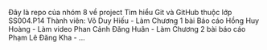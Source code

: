 Đây là repo của nhóm 8 về project Tìm hiểu Git và GitHub thuộc lớp SS004.P14
Thành viên:
Võ Duy Hiếu - Làm Chương 1 bài Báo cáo
Hồng Huy Hoàng - Làm video
Phan Cảnh Đăng Huân - Làm Chương 2 bài báo cáo
Phạm Lê Đăng Kha - ...
